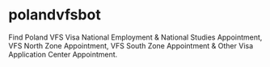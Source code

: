 # polandvfsbot
Find Poland VFS Visa National Employment &amp; National Studies Appointment, VFS North Zone Appointment, VFS South Zone Appointment &amp; Other Visa Application Center Appointment.
